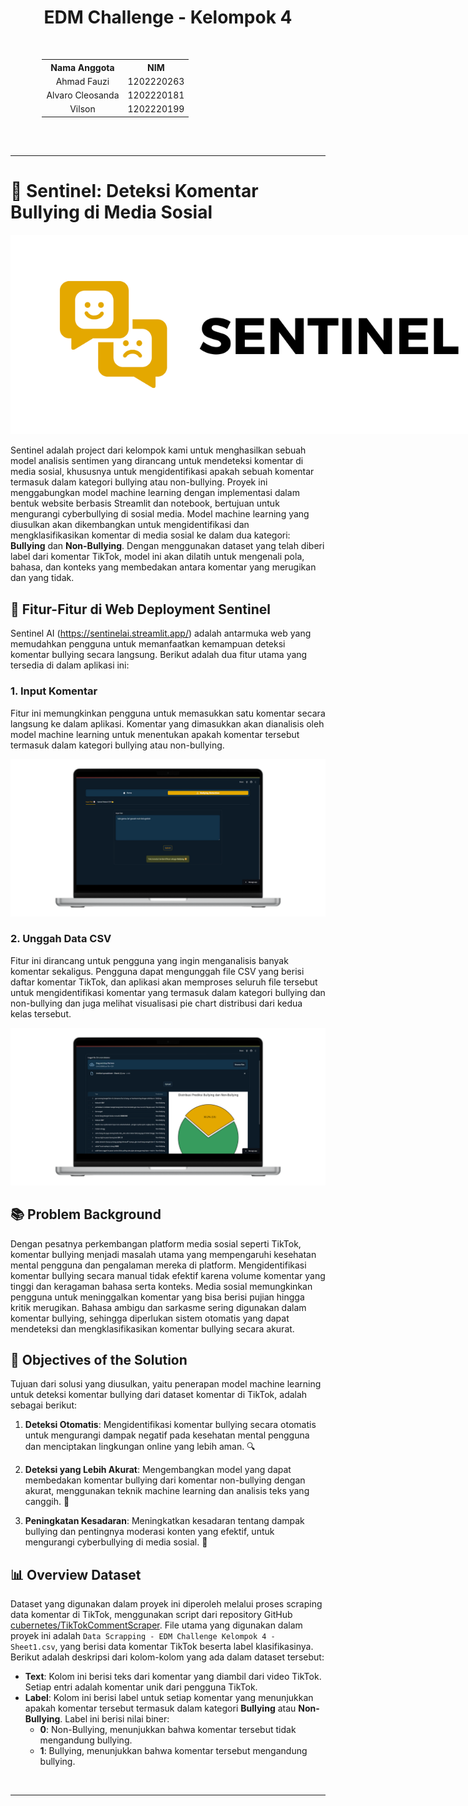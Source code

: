 <div align="center">
  <h1><strong>EDM Challenge - Kelompok 4</strong></h1>
  <table style="margin-top: 50px; margin-bottom: 30px; width: 80%; text-align: center;">
    <tr>
      <th>Nama Anggota</th>
      <th>NIM</th>
    </tr>
    <tr>
      <td>Ahmad Fauzi</td>
      <td>1202220263</td>
    </tr>
    <tr>
      <td>Alvaro Cleosanda</td>
      <td>1202220181</td>
    </tr>
    <tr>
      <td>Vilson</td>
      <td>1202220199</td>
    </tr>
  </table>
</div>

<br>

---


# 🎯 **Sentinel: Deteksi Komentar Bullying di Media Sosial**

<div align="center">
  <img src="img/artificial (2000 x 800 piksel) (1).png" alt="Sentinel" style="max-width: 800px;">
</div>

Sentinel adalah project dari kelompok kami untuk menghasilkan sebuah model analisis sentimen yang dirancang untuk mendeteksi komentar di media sosial, khususnya untuk mengidentifikasi apakah sebuah komentar termasuk dalam kategori bullying atau non-bullying. Proyek ini menggabungkan model machine learning dengan implementasi dalam bentuk website berbasis Streamlit dan notebook, bertujuan untuk mengurangi cyberbullying di sosial media.
Model machine learning yang diusulkan akan dikembangkan untuk mengidentifikasi dan mengklasifikasikan komentar di media sosial ke dalam dua kategori: **Bullying** dan **Non-Bullying**. Dengan menggunakan dataset yang telah diberi label dari komentar TikTok, model ini akan dilatih untuk mengenali pola, bahasa, dan konteks yang membedakan antara komentar yang merugikan dan yang tidak.

## 🌟 **Fitur-Fitur di Web Deployment Sentinel**

Sentinel AI (https://sentinelai.streamlit.app/) adalah antarmuka web yang memudahkan pengguna untuk memanfaatkan kemampuan deteksi komentar bullying secara langsung. Berikut adalah dua fitur utama yang tersedia di dalam aplikasi ini:

### 1. Input Komentar
Fitur ini memungkinkan pengguna untuk memasukkan satu komentar secara langsung ke dalam aplikasi. Komentar yang dimasukkan akan dianalisis oleh model machine learning untuk menentukan apakah komentar tersebut termasuk dalam kategori bullying atau non-bullying.

![Input Komentar Screenshot](img/input_komentar.png)

### 2. Unggah Data CSV
Fitur ini dirancang untuk pengguna yang ingin menganalisis banyak komentar sekaligus. Pengguna dapat mengunggah file CSV yang berisi daftar komentar TikTok, dan aplikasi akan memproses seluruh file tersebut untuk mengidentifikasi komentar yang termasuk dalam kategori bullying dan non-bullying dan juga melihat visualisasi pie chart distribusi dari kedua kelas tersebut.

![Unggah Data CSV Screenshot](img/upload_csv.png)

## 📚 **Problem Background**
Dengan pesatnya perkembangan platform media sosial seperti TikTok, komentar bullying menjadi masalah utama yang mempengaruhi kesehatan mental pengguna dan pengalaman mereka di platform. Mengidentifikasi komentar bullying secara manual tidak efektif karena volume komentar yang tinggi dan keragaman bahasa serta konteks. Media sosial memungkinkan pengguna untuk meninggalkan komentar yang bisa berisi pujian hingga kritik merugikan. Bahasa ambigu dan sarkasme sering digunakan dalam komentar bullying, sehingga diperlukan sistem otomatis yang dapat mendeteksi dan mengklasifikasikan komentar bullying secara akurat.

## 🚀 **Objectives of the Solution**
Tujuan dari solusi yang diusulkan, yaitu penerapan model machine learning untuk deteksi komentar bullying dari dataset komentar di TikTok, adalah sebagai berikut:

1. **Deteksi Otomatis**: Mengidentifikasi komentar bullying secara otomatis untuk mengurangi dampak negatif pada kesehatan mental pengguna dan menciptakan lingkungan online yang lebih aman. 🔍

2. **Deteksi yang Lebih Akurat**: Mengembangkan model yang dapat membedakan komentar bullying dari komentar non-bullying dengan akurat, menggunakan teknik machine learning dan analisis teks yang canggih. 🎯

3. **Peningkatan Kesadaran**: Meningkatkan kesadaran tentang dampak bullying dan pentingnya moderasi konten yang efektif, untuk mengurangi cyberbullying di media sosial. 🌟


## 📊 **Overview Dataset**
Dataset yang digunakan dalam proyek ini diperoleh melalui proses scraping data komentar di TikTok, menggunakan script dari repository GitHub [cubernetes/TikTokCommentScraper](https://github.com/cubernetes/TikTokCommentScraper). File utama yang digunakan dalam proyek ini adalah `Data Scrapping - EDM Challenge Kelompok 4 - Sheet1.csv`, yang berisi data komentar TikTok beserta label klasifikasinya. Berikut adalah deskripsi dari kolom-kolom yang ada dalam dataset tersebut:

- **Text**: Kolom ini berisi teks dari komentar yang diambil dari video TikTok. Setiap entri adalah komentar unik dari pengguna TikTok.
- **Label**: Kolom ini berisi label untuk setiap komentar yang menunjukkan apakah komentar tersebut termasuk dalam kategori **Bullying** atau **Non-Bullying**. Label ini berisi nilai biner:
  - **0**: Non-Bullying, menunjukkan bahwa komentar tersebut tidak mengandung bullying.
  - **1**: Bullying, menunjukkan bahwa komentar tersebut mengandung bullying.

<br>

---

